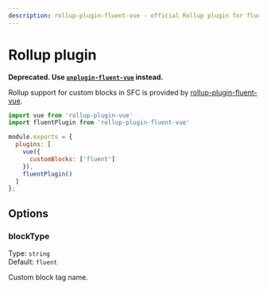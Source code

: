 ```yaml
---
description: rollup-plugin-fluent-vue - official Rollup plugin for fluent-vue that allows defining locale messages directly in Vue SFC files
---
```


# Rollup plugin

**Deprecated. Use [`unplugin-fluent-vue`](/integrations/unplugin) instead.**

Rollup support for custom blocks in SFC is provided by [rollup-plugin-fluent-vue](https://www.npmjs.com/package/rollup-plugin-fluent-vue).

```js
import vue from 'rollup-plugin-vue'
import fluentPlugin from 'rollup-plugin-fluent-vue'

module.exports = {
  plugins: [
    vue({
      customBlocks: ['fluent']
    }),
    fluentPlugin()
  ]
};
```

## Options

### blockType

Type: `string`<br>
Default: `fluent`

Custom block tag name.
